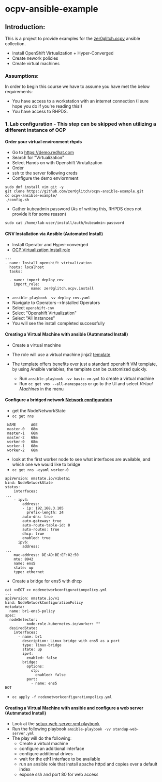 # ocpv-ansible-example

## Introduction:
This is a project to provide examples for the [zer0glitch.ocpv](https://github.com/zer0glitch/ocpv) ansible collection.
- Install OpenShift Virtualization + Hyper-Converged
- Create nework policies
- Create virtual machines

### Assumptions:
In order to begin this course we have to assume you have met the below requirements:
- You have access to a workstation with an internet connection (I sure hope you do if you're reading this!)
- You have access to RHPDS.

### 1. Lab configuration - This step can be skipped when utilizing  a different instance of OCP 
#### Order your virtual environment rhpds
* Go to https://demo.redhat.com
* Search for "Virtualization"
* Select Hands on with Openshift Virutalization
* Order
* ssh to the server following creds
* Configure the demo enviornment 
```
sudo dnf install vim git -y
git clone https://github.com/zer0glitch/ocpv-ansible-example.git
cd ocpv-ansible-example/
./config.sh
```
* Gather kubeadmin password (As of writing this, RHPDS does not provide it for some reason) 
```
sudo cat /home/lab-user/install/auth/kubeadmin-password
```

#### CNV Installation via Ansible (Automated Install)

  * Install Operator and Hyper-converged 
  * [OCP Virtualization install role](https://github.com/zer0glitch/ocpv/blob/main/roles/install/tasks/main.yml)

```
---
- name: Install openshift virtualization
  hosts: localhost
  tasks:

  - name: import deploy_cnv
    import_role:
            name: zer0glitch.ocpv.install
```

  * `ansible-playbook -vv deploy-cnv.yaml`
  * Navigate to Operators-->Installed Operators
  * Select `openshift-cnv`
  * Select "Openshift Virtualization"
  * Select "All Instances" 
  * You will see the install completed successfully

#### Creating a Virtual Machine with ansible (Autmmated Install)
  * Create a virtual machine
  * The role will use a virtual machine jinja2 [template](https://github.com/zer0glitch/ocpv/blob/main/roles/create_vm/templates/vm-template.yaml.j2)
  * The template offers benefits over just a standard openshift VM template, by using Ansible variables, the template can be customized quickly.

    * Run `ansible-playbook -vv basic-vm.yml` to create a virtual machine
    * Run `oc get vms --all-namespaces` or go to the UI and select *Virtual Machines* in the menu

#### Configure a bridged network [Network configuratoin](https://access.redhat.com/documentation/en-us/openshift_container_platform/4.11/html/openshift_virtualization/node-networking)
  * get the NodeNetworkState
  * `oc get nns`
  ```
   NAME       AGE
   master-0   68m
   master-1   68m
   master-2   68m
   worker-0   68m
   worker-1   68m
   worker-2   68m
  ```

  * look at the first worker node to see what interfaces are available, and which one we would like to bridge
  * `oc get nns -oyaml worker-0`
  ```
  apiVersion: nmstate.io/v1beta1
  kind: NodeNetworkState
  status:
      interfaces:
  ...
      - ipv4:
          address:
          - ip: 192.168.3.105
            prefix-length: 24
          auto-dns: true
          auto-gateway: true
          auto-route-table-id: 0
          auto-routes: true
          dhcp: true
          enabled: true
        ipv6:
          address:
  ...
      mac-address: DE:AD:BE:EF:02:50
      mtu: 8942
      name: ens5
      state: up
      type: ethernet

  ```
  * Create a bridge for ens5 with dhcp 
   ```
   cat <<EOT >> nodenetworkconfigurationpolicy.yml
   ---
   apiVersion: nmstate.io/v1
   kind: NodeNetworkConfigurationPolicy
   metadata:
     name: br1-ens5-policy
   spec:
     nodeSelector:
             node-role.kubernetes.io/worker: ""
     desiredState:
       interfaces:
         - name: br1
           description: Linux bridge with ens5 as a port
           type: linux-bridge
           state: up
           ipv4:
             enabled: false
           bridge:
             options:
               stp:
                 enabled: false
             port:
               - name: ens5
   EOT
   ```
  * `oc apply -f nodenetworkconfigurationpolicy.yml`

#### Creating a Virtual Machine with ansible and configure a web server (Autmmated Install)
   * Look at the [setup-web-server.yml playbook](https://github.com/zer0glitch/ocpv-ansible-example/blob/main/standup-web-server.yml)
   * Run the following playbook `ansible-playbook -vv standup-web-server.yml`
   * The play will do the following:
     * Create a virtual machine
     * configure an additional interface
     * configure additional drives
     * wait for the eth1 interface to be available
     * run an ansible role that install apache httpd and copies over a default index
     * expose ssh and port 80 for web access

